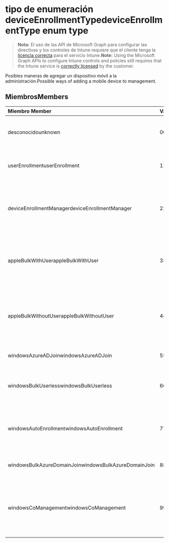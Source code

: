 # <a name="deviceenrollmenttype-enum-type"></a><span data-ttu-id="fde07-101">tipo de enumeración deviceEnrollmentType</span><span class="sxs-lookup"><span data-stu-id="fde07-101">deviceEnrollmentType enum type</span></span>

> <span data-ttu-id="fde07-102">**Nota:** El uso de las API de Microsoft Graph para configurar las directivas y los controles de Intune requiere que el cliente tenga la [licencia correcta](https://go.microsoft.com/fwlink/?linkid=839381) para el servicio Intune.</span><span class="sxs-lookup"><span data-stu-id="fde07-102">**Note:** Using the Microsoft Graph APIs to configure Intune controls and policies still requires that the Intune service is [correctly licensed](https://go.microsoft.com/fwlink/?linkid=839381) by the customer.</span></span>

<span data-ttu-id="fde07-103">Posibles maneras de agregar un dispositivo móvil a la administración.</span><span class="sxs-lookup"><span data-stu-id="fde07-103">Possible ways of adding a mobile device to management.</span></span>

## <a name="members"></a><span data-ttu-id="fde07-104">Miembros</span><span class="sxs-lookup"><span data-stu-id="fde07-104">Members</span></span>
|<span data-ttu-id="fde07-105">Miembro	</span><span class="sxs-lookup"><span data-stu-id="fde07-105">Member</span></span>|<span data-ttu-id="fde07-106">Valor</span><span class="sxs-lookup"><span data-stu-id="fde07-106">Value</span></span>|<span data-ttu-id="fde07-107">Descripción</span><span class="sxs-lookup"><span data-stu-id="fde07-107">Description</span></span>|
|:---|:---|:---|
|<span data-ttu-id="fde07-108">desconocido</span><span class="sxs-lookup"><span data-stu-id="fde07-108">unknown</span></span>|<span data-ttu-id="fde07-109">0</span><span class="sxs-lookup"><span data-stu-id="fde07-109">0</span></span>|<span data-ttu-id="fde07-110">No se recopiló el valor predeterminado, el tipo de inscripción.</span><span class="sxs-lookup"><span data-stu-id="fde07-110">Default value, enrollment type was not collected.</span></span>|
|<span data-ttu-id="fde07-111">userEnrollment</span><span class="sxs-lookup"><span data-stu-id="fde07-111">userEnrollment</span></span>|<span data-ttu-id="fde07-112">1</span><span class="sxs-lookup"><span data-stu-id="fde07-112">1</span></span>|<span data-ttu-id="fde07-113">Inscripción impulsada de usuario a través del canal BYOD.</span><span class="sxs-lookup"><span data-stu-id="fde07-113">User driven enrollment through BYOD channel.</span></span>|
|<span data-ttu-id="fde07-114">deviceEnrollmentManager</span><span class="sxs-lookup"><span data-stu-id="fde07-114">deviceEnrollmentManager</span></span>|<span data-ttu-id="fde07-115">2</span><span class="sxs-lookup"><span data-stu-id="fde07-115">2</span></span>|<span data-ttu-id="fde07-116">Inscripción de usuario con una cuenta de administrador de inscripción de dispositivo.</span><span class="sxs-lookup"><span data-stu-id="fde07-116">User enrollment with a device enrollment manager account.</span></span>|
|<span data-ttu-id="fde07-117">appleBulkWithUser</span><span class="sxs-lookup"><span data-stu-id="fde07-117">appleBulkWithUser</span></span>|<span data-ttu-id="fde07-118">3</span><span class="sxs-lookup"><span data-stu-id="fde07-118">3</span></span>|<span data-ttu-id="fde07-119">Inscripción masiva de Apple con desafío de usuario (DEP, Configurador de Apple).</span><span class="sxs-lookup"><span data-stu-id="fde07-119">Apple bulk enrollment with user challenge (DEP, Apple Configurator).</span></span>|
|<span data-ttu-id="fde07-120">appleBulkWithoutUser</span><span class="sxs-lookup"><span data-stu-id="fde07-120">appleBulkWithoutUser</span></span>|<span data-ttu-id="fde07-121">4</span><span class="sxs-lookup"><span data-stu-id="fde07-121">4</span></span>|<span data-ttu-id="fde07-122">Inscripción masiva de Apple sin desafío de usuario (configuración DEP, Configurador de Apple, Mobile).</span><span class="sxs-lookup"><span data-stu-id="fde07-122">Apple bulk enrollment without user challenge (DEP, Apple Configurator, Mobile Config).</span></span>|
|<span data-ttu-id="fde07-123">windowsAzureADJoin</span><span class="sxs-lookup"><span data-stu-id="fde07-123">windowsAzureADJoin</span></span>|<span data-ttu-id="fde07-124">5</span><span class="sxs-lookup"><span data-stu-id="fde07-124">5</span></span>|<span data-ttu-id="fde07-125">Unirse Windows Azure AD de 10.</span><span class="sxs-lookup"><span data-stu-id="fde07-125">Windows 10 Azure AD Join.</span></span>|
|<span data-ttu-id="fde07-126">windowsBulkUserless</span><span class="sxs-lookup"><span data-stu-id="fde07-126">windowsBulkUserless</span></span>|<span data-ttu-id="fde07-127">6</span><span class="sxs-lookup"><span data-stu-id="fde07-127">6</span></span>|<span data-ttu-id="fde07-128">Inscripción de Windows 10 masiva a través de ICD con certificado.</span><span class="sxs-lookup"><span data-stu-id="fde07-128">Windows 10 Bulk enrollment through ICD with certificate.</span></span>|
|<span data-ttu-id="fde07-129">windowsAutoEnrollment</span><span class="sxs-lookup"><span data-stu-id="fde07-129">windowsAutoEnrollment</span></span>|<span data-ttu-id="fde07-130">7</span><span class="sxs-lookup"><span data-stu-id="fde07-130">7</span></span>|<span data-ttu-id="fde07-131">10 de Windows la inscripción automática.</span><span class="sxs-lookup"><span data-stu-id="fde07-131">Windows 10 automatic enrollment.</span></span> <span data-ttu-id="fde07-132">(Agregar la cuenta de trabajo)</span><span class="sxs-lookup"><span data-stu-id="fde07-132">(Add work account)</span></span>|
|<span data-ttu-id="fde07-133">windowsBulkAzureDomainJoin</span><span class="sxs-lookup"><span data-stu-id="fde07-133">windowsBulkAzureDomainJoin</span></span>|<span data-ttu-id="fde07-134">8</span><span class="sxs-lookup"><span data-stu-id="fde07-134">8</span></span>|<span data-ttu-id="fde07-135">Windows 10 masivo participar en Azure AD.</span><span class="sxs-lookup"><span data-stu-id="fde07-135">Windows 10 bulk Azure AD Join.</span></span>|
|<span data-ttu-id="fde07-136">windowsCoManagement</span><span class="sxs-lookup"><span data-stu-id="fde07-136">windowsCoManagement</span></span>|<span data-ttu-id="fde07-137">9</span><span class="sxs-lookup"><span data-stu-id="fde07-137">9</span></span>|<span data-ttu-id="fde07-138">CO-administración de 10 Windows desencadenada por piloto automático o directiva de grupo.</span><span class="sxs-lookup"><span data-stu-id="fde07-138">Windows 10 co-management triggered by AutoPilot or Group Policy.</span></span>|



